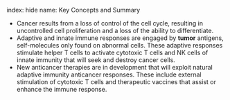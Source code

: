 index: hide
name: Key Concepts and Summary

  * Cancer results from a loss of control of the cell cycle, resulting in uncontrolled cell proliferation and a loss of the ability to differentiate.
  * Adaptive and innate immune responses are engaged by  **tumor** antigens, self-molecules only found on abnormal cells. These adaptive responses stimulate helper T cells to activate cytotoxic T cells and NK cells of innate immunity that will seek and destroy cancer cells.
  * New anticancer therapies are in development that will exploit natural adaptive immunity anticancer responses. These include external stimulation of cytotoxic T cells and therapeutic vaccines that assist or enhance the immune response.

